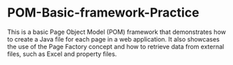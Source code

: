 # POM-Basic-framework-Practice

This is a basic Page Object Model (POM) framework that demonstrates how to create a Java file for each page in a web application. It also showcases the use of the Page Factory concept and how to retrieve data from external files, such as Excel and property files.
